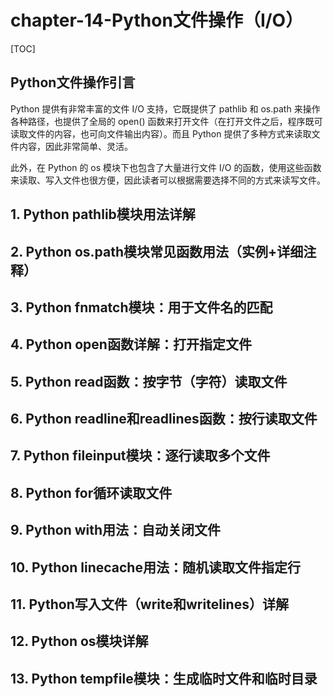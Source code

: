 # chapter-14-Python文件操作（I/O）

[TOC]

## Python文件操作引言

Python 提供有非常丰富的文件 I/O 支持，它既提供了 pathlib 和 os.path 来操作各种路径，也提供了全局的 open()  函数来打开文件（在打开文件之后，程序既可读取文件的内容，也可向文件输出内容）。而且 Python  提供了多种方式来读取文件内容，因此非常简单、灵活。

 此外，在 Python 的 os 模块下也包含了大量进行文件 I/O 的函数，使用这些函数来读取、写入文件也很方便，因此读者可以根据需要选择不同的方式来读写文件。

## 1. Python pathlib模块用法详解 



## 2. Python os.path模块常见函数用法（实例+详细注释） 



## 3. Python fnmatch模块：用于文件名的匹配 



## 4. Python open函数详解：打开指定文件 



## 5. Python read函数：按字节（字符）读取文件 



## 6. Python readline和readlines函数：按行读取文件 



## 7. Python fileinput模块：逐行读取多个文件 



## 8. Python for循环读取文件 



## 9. Python with用法：自动关闭文件 



## 10. Python linecache用法：随机读取文件指定行 



## 11. Python写入文件（write和writelines）详解 



## 12. Python os模块详解 



## 13. Python tempfile模块：生成临时文件和临时目录 